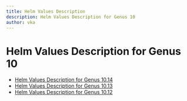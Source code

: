 ```yaml
---
title: Helm Values Description
description: Helm Values Description for Genus 10
author: vka
---
```


# Helm Values Description for Genus 10

- [Helm Values Description for Genus 10.14](genus-10.14.md)
- [Helm Values Description for Genus 10.13](genus-10.13.md)
- [Helm Values Description for Genus 10.12](genus-10.12.md)
